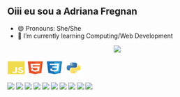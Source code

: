 
                             






## Oiii eu sou a Adriana Fregnan
- 😄 Pronouns: She/She
- 🌱 I’m currently learning Computing/Web Development 




          
          
<div align="center">


  <img height="180em" src="https://github-readme-stats.vercel.app/api/top-langs/?username=adrianafregnan&layout=compact&langs_count=7&theme=dark"/>
</div><div style="display: inline_block"><br>
  <img align="center" alt="Rafa-Js" height="30" width="40" src="https://raw.githubusercontent.com/devicons/devicon/master/icons/javascript/javascript-plain.svg">
  <img align="center" alt="Rafa-HTML" height="30" width="40" src="https://raw.githubusercontent.com/devicons/devicon/master/icons/html5/html5-original.svg">
  <img align="center" alt="Rafa-CSS" height="30" width="40" src="https://raw.githubusercontent.com/devicons/devicon/master/icons/css3/css3-original.svg">
  <img align="center" alt="Rafa-Python" height="30" width="40" src="https://raw.githubusercontent.com/devicons/devicon/master/icons/python/python-original.svg">
</div><br>


<div>
<img  align="center" src="#https://img.shields.io/badge/Gmail-D14836?style=for-the-badge&logo=gmail&logoColor=white" />	
<img align="center"src="#https://img.shields.io/badge/VSCode-0078D4?style=for-the-badge&logo=visual%20studio%20code&logoColor=white "/>
<img align="center" src="#https://img.shields.io/badge/Figma-F24E1E?style=for-the-badge&logo=figma&logoColor=white" />
<img align="center" src="#	https://img.shields.io/badge/replit-667881?style=for-the-badge&logo=replit&logoColor=white"/>
<img align="center" src="#https://img.shields.io/badge/MySQL-005C84?style=for-the-badge&logo=mysql&logoColor=white"/>
<img align="center" src="#https://img.shields.io/badge/Edx-193A3E?style=for-the-badge&logo=edx&logoColor=white"/>
<img align="center" src="#https://img.shields.io/badge/Udemy-EC5252?style=for-the-badge&logo=Udemy&logoColor=white"/>
<img align="center" src="#https://img.shields.io/badge/Future%20Learn-000000?style=for-the-badge&logo=futurelearn&logoColor=white"/> 
<img align="center" src="# https://img.shields.io/badge/Node.js-339933?style=for-the-badge&logo=nodedotjs&logoColor=white"/>
<img align="center" src="#https://img.shields.io/badge/HTML5-E34F26?style=for-the-badge&logo=html5&logoColor=white"/>

</div>